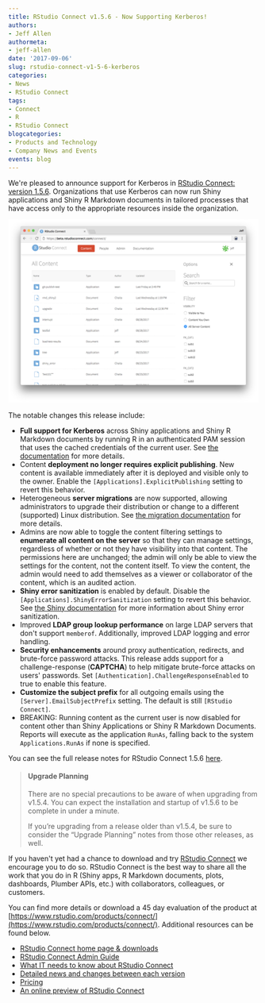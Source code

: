 ```yaml
---
title: RStudio Connect v1.5.6 - Now Supporting Kerberos!
authors:
- Jeff Allen
authormeta: 
- jeff-allen
date: '2017-09-06'
slug: rstudio-connect-v1-5-6-kerberos
categories:
- News
- RStudio Connect
tags:
- Connect
- R
- RStudio Connect
blogcategories:
- Products and Technology
- Company News and Events
events: blog
---
```



We're pleased to announce support for Kerberos in [RStudio Connect: version 1.5.6](https://www.rstudio.com/products/connect/). Organizations that use Kerberos can now run Shiny applications and Shiny R Markdown documents in tailored processes that have access only to the appropriate resources inside the organization.

![RStudio Connect administrator globally listing all content on the server](2017-09-06-rsc-admin-list.png)

The notable changes this release include:

 - **Full support for Kerberos** across Shiny applications and Shiny R Markdown documents by running R in an authenticated PAM session that uses the cached credentials of the current user. See [the documentation](http://docs.rstudio.com/connect/1.5.6/admin/process-management.html#pam-credential-caching-kerberos) for more details.
 - Content **deployment no longer requires explicit publishing**. New content is available immediately after it is deployed and visible only to the owner. Enable the `[Applications].ExplicitPublishing` setting to revert this behavior.
 - Heterogeneous **server migrations** are now supported, allowing administrators to upgrade their distribution or change to a different (supported) Linux distribution. See [the migration documentation](http://docs.rstudio.com/connect/1.5.6/admin/files-directories.html#server-migrations) for more details.
 - Admins are now able to toggle the content filtering settings to **enumerate all content on the server** so that they can manage settings, regardless of whether or not they have visibility into that content. The permissions here are unchanged; the admin will only be able to view the settings for the content, not the content itself. To view the content, the admin would need to add themselves as a viewer or collaborator of the content, which is an audited action.
 - **Shiny error sanitization** is enabled by default. Disable the `[Applications].ShinyErrorSanitization` setting to revert this behavior. See [the Shiny documentation](https://shiny.rstudio.com/articles/sanitize-errors.html) for more information about Shiny error sanitization.
 - Improved **LDAP group lookup performance** on large LDAP servers that don't support `memberof`. Additionally, improved LDAP logging and error handling.
 - **Security enhancements** around proxy authentication, redirects, and brute-force password attacks. This release adds support for a challenge-response (**CAPTCHA**) to help mitigate brute-force attacks on users' passwords. Set `[Authentication].ChallengeResponseEnabled` to true to enable this feature.
 - **Customize the subject prefix** for all outgoing emails using the `[Server].EmailSubjectPrefix` setting. The default is still `[RStudio Connect]`.
 - BREAKING: Running content as the current user is now disabled for content other than Shiny Applications or Shiny R Markdown Documents. Reports will execute as the application `RunAs`, falling back to the system `Applications.RunAs` if none is specified.

You can see the full release notes for RStudio Connect 1.5.6 [here](http://docs.rstudio.com/connect/1.5.6/news/).

> #### Upgrade Planning
> 
> There are no special precautions to be aware of when upgrading from v1.5.4. You can expect the installation and startup of v1.5.6 to be complete in under a minute. 
> 
> If you’re upgrading from a release older than v1.5.4, be sure to consider the “Upgrade Planning” notes from those other releases, as well.
 
If you haven't yet had a chance to download and try [RStudio Connect](https://www.rstudio.com/products/connect/) we encourage you to do so. RStudio Connect is the best way to share all the work that you do in R (Shiny apps, R Markdown documents, plots, dashboards, Plumber APIs, etc.) with collaborators, colleagues, or customers.

You can find more details or download a 45 day evaluation of the product at [https://www.rstudio.com/products/connect/](https://www.rstudio.com/products/connect/). Additional resources can be found below.
 
 - [RStudio Connect home page & downloads](https://www.rstudio.com/products/connect/)
 - [RStudio Connect Admin Guide](http://docs.rstudio.com/connect/admin/)
 - [What IT needs to know about RStudio Connect](https://www.rstudio.com/wp-content/uploads/2016/01/RSC-IT-Q-and-A.pdf)
 - [Detailed news and changes between each version](http://docs.rstudio.com/connect/news/)
 - [Pricing](https://www.rstudio.com/pricing/#ConnectPricing)
 - [An online preview of RStudio Connect](https://beta.rstudioconnect.com/connect/)


